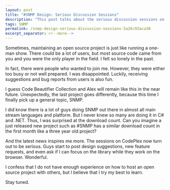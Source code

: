 ```yaml
---
layout: post
title: "#SNMP Design: Serious Discussion Sessions"
description: "This post talks about the serious discussion sessions on CodePlex."
tags: SNMP
permalink: /snmp-design-serious-discussion-sessions-5a26c93aca30
excerpt_separator: <!--more-->
---
```

Sometimes, maintaining an open source project is just like running a one-man show. There could be a lot of users, but most source code came from you and you were the only player in the field. I felt so lonely in the past.
<!--more-->

In fact, there were people who wanted to join me. However, they were either too busy or not well prepared. I was disappointed. Luckily, receiving suggestions and bug reports from users is also fun.

I guess Code Beautifier Collection and Alex will remain like this in the near future. Unexpectedly, the last project goes differently, because this time I finally pick up a general topic, SNMP.

I did know there is a lot of guys doing SNMP out there in almost all main stream languages and platform. But I never knew so many are doing it in C# and .NET. Thus, I was surprised at the download count. Can you imagine a just released new project such as #SNMP has a similar download count in the first month like a three year old project?

And the latest news inspires me more. The sessions on CodePlex now turn out to be serious. Guys start to post design suggestions, new feature requests, and even ask if I can focus on the library while they work on the browser. Wonderful.

I confess that I do not have enough experience on how to host an open source project with others, but I believe that I try my best to learn.

Stay tuned.
